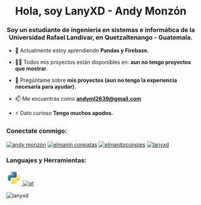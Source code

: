 <h1 align="center">Hola, soy LanyXD - Andy Monzón</h1>
<h3 align="center">Soy un estudiante de ingeniería en sistemas e informática de la Universidad Rafael Landivar, en Quetzaltenango - Guatemala.</h3>

- 🌱 Actualmente estoy aprendiendo **Pandas y Firebase.**

- 👨‍💻 Todos mis proyectos están disponibles en: **aun no tengo proyectos que mostrar**.

- 💬 Pregúntame sobre **mis proyectos (aun no tengo la experiencia necesaria para ayudar).**

- 📫 Me encuentras como **andyml2639@gmail.com**

- ⚡ Dato curioso **Tengo muchos apodos.**

<h3 align="left">Conectate conmigo:</h3>
<p align="left">
<a href="https://linkedin.com/in/andy monzón" target="blank"><img align="center" src="https://raw.githubusercontent.com/rahuldkjain/github-profile-readme-generator/master/src/images/icons/Social/linked-in-alt.svg" alt="andy monzón" height="30" width="40" /></a>
<a href="https://fb.com/elmanin conpatas" target="blank"><img align="center" src="https://raw.githubusercontent.com/rahuldkjain/github-profile-readme-generator/master/src/images/icons/Social/facebook.svg" alt="elmanin conpatas" height="30" width="40" /></a>
<a href="https://instagram.com/elmanitoconpies" target="blank"><img align="center" src="https://raw.githubusercontent.com/rahuldkjain/github-profile-readme-generator/master/src/images/icons/Social/instagram.svg" alt="elmanitoconpies" height="30" width="40" /></a>
<a href="https://discord.gg/lanyxd" target="blank"><img align="center" src="https://raw.githubusercontent.com/rahuldkjain/github-profile-readme-generator/master/src/images/icons/Social/discord.svg" alt="lanyxd" height="30" width="40" /></a>
</p>

<h3 align="left">Languajes y Herramientas:</h3>
<p align="left"> <a href="https://www.python.org" target="_blank" rel="noreferrer"> <img src="https://raw.githubusercontent.com/devicons/devicon/master/icons/python/python-original.svg" alt="python" width="40" height="40"/> </a> <a href="https://www.qt.io/" target="_blank" rel="noreferrer"> <img src="https://upload.wikimedia.org/wikipedia/commons/0/0b/Qt_logo_2016.svg" alt="qt" width="40" height="40"/> </a> </p>

<p><img align="center" src="https://github-readme-stats.vercel.app/api/top-langs?username=lanyxd&show_icons=true&locale=en&layout=compact" alt="lanyxd" /></p>

